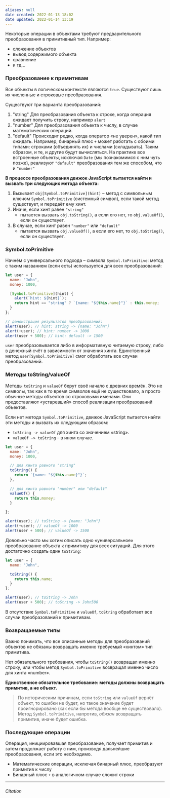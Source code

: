 ```yaml
---
aliases: null
date created: 2022-01-13 18:02
date updated: 2022-01-14 13:19
---
```


Некоторые операции в объектами требуют предварительного преобразования в примитивный тип. Например:

- сложение объектов
- вывод содержимого объекта
- сравнение
- и тд...

### Преобразование к примитивам

Все объекты в логическом контексте являются `true`. Существуют лишь их численные и строковые преобразования.

Существуют три варианта преобразований:

1. "string"
   Для преобразования объекта к строке, когда операция ожидает получить строку, например `alert`
2. "number"
   Для преобразования объекта к числу, в случае математических операций.
3. "default"
   Происходит редко, когда оператор «не уверен», какой тип ожидать.
   Например, бинарный плюс `+` может работать с обоими типами: строками (объединять их) и числами (складывать). Таким образом, и те, и другие будут вычисляться.
   На практике все встроенные объекты, исключая `Date` (мы познакомимся с ним чуть позже), реализуют `"default"` преобразования тем же способом, что и `"number"`

**В процессе преобразования движок JavaScript пытается найти и вызвать три следующих метода объекта:**

1. Вызывает `obj[Symbol.toPrimitive](hint)` – метод с символьным ключом `Symbol.toPrimitive` (системный символ), если такой метод существует, и передаёт ему хинт.
2. Иначе, если хинт равен `"string"`
   - пытается вызвать `obj.toString()`, а если его нет, то `obj.valueOf()`, если он существует.
3. В случае, если хинт равен `"number"` или `"default"`
   - пытается вызвать `obj.valueOf()`, а если его нет, то `obj.toString()`, если он существует.

### Symbol.toPrimitive

Начнём с универсального подхода – символа `Symbol.toPrimitive`: метод с таким названием (если есть) используется для всех преобразований:

```js
let user = {
  name: "John",
  money: 1000,

  [Symbol.toPrimitive](hint) {
    alert(`hint: ${hint}`);
    return hint == "string" ? `{name: "${this.name}"}` : this.money;
  }
};

// демонстрация результатов преобразований:
alert(user); // hint: string -> {name: "John"}
alert(+user); // hint: number -> 1000
alert(user + 500); // hint: default -> 1500
```

`user` преобразовывается либо в информативную читаемую строку, либо в денежный счёт в зависимости от значения хинта. Единственный метод `user[Symbol.toPrimitive]` смог обработать все случаи преобразований.

### Методы toString/valueOf

Методы `toString` и `valueOf` берут своё начало с древних времён. Это не символы, так как в то время символов ещё не существовало, а просто обычные методы объектов со строковыми именами. Они предоставляют «устаревший» способ реализации преобразований объектов.

Если нет метода `Symbol.toPrimitive`, движок JavaScript пытается найти эти методы и вызвать их следующим образом:

- `toString -> valueOf` для хинта со значением «string».
- `valueOf -> toString` – в ином случае.

```js
let user = {
  name: "John",
  money: 1000,

  // для хинта равного "string"
  toString() {
    return `{name: "${this.name}"}`;
  },

  // для хинта равного "number" или "default"
  valueOf() {
    return this.money;
  }

};

alert(user); // toString -> {name: "John"}
alert(+user); // valueOf -> 1000
alert(user + 500); // valueOf -> 1500
```

Довольно часто мы хотим описать одно «универсальное» преобразование объекта к примитиву для всех ситуаций. Для этого достаточно создать один `toString`:

```js
let user = {
  name: "John",

  toString() {
    return this.name;
  }
};

alert(user); // toString -> John
alert(user + 500); // toString -> John500
```

В отсутствие `Symbol.toPrimitive` и `valueOf`, `toString` обработает все случаи преобразований к примитивам.

### Возвращаемые типы

Важно понимать, что все описанные методы для преобразований объектов не обязаны возвращать именно требуемый «хинтом» тип примитива.

Нет обязательного требования, чтобы `toString()` возвращал именно строку, или чтобы метод `Symbol.toPrimitive` возвращал именно число для хинта «number».

**Единственное обязательное требование: методы должны возвращать примитив, а не объект.**

> По историческим причинам, если `toString` или `valueOf` вернёт объект, то ошибки не будет, но такое значение будет проигнорировано (как если бы метода вообще не существовало).
> Метод `Symbol.toPrimitive`, напротив, _обязан_ возвращать примитив, иначе будет ошибка.

### Последующие операции

Операция, инициировавшая преобразование, получает примитив и затем продолжает работу с ним, производя дальнейшие преобразования, если это необходимо.

- Математические операции, исключая бинарный плюс, преобразуют примитив к числу
- Бинарный плюс `+` в аналогичном случае сложит строки

---

###### Citation
